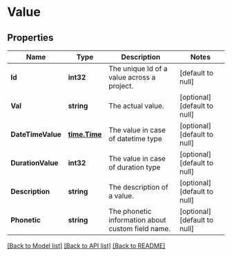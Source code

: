 # Value

## Properties
Name | Type | Description | Notes
------------ | ------------- | ------------- | -------------
**Id** | **int32** | The unique Id of a value across a project. | [default to null]
**Val** | **string** | The actual value. | [optional] [default to null]
**DateTimeValue** | [**time.Time**](time.Time.md) | The value in case of datetime type | [optional] [default to null]
**DurationValue** | **int32** | The value in case of duration type | [optional] [default to null]
**Description** | **string** | The description of a value. | [optional] [default to null]
**Phonetic** | **string** | The phonetic information about custom field name. | [optional] [default to null]

[[Back to Model list]](../README.md#documentation-for-models) [[Back to API list]](../README.md#documentation-for-api-endpoints) [[Back to README]](../README.md)


